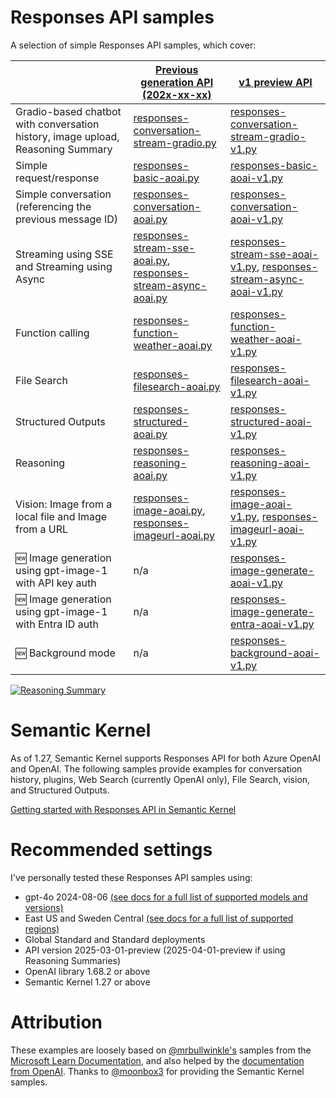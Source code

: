 # Responses API samples
A selection of simple Responses API samples, which cover:

|                                                                                 | [Previous generation API (202x-xx-xx)](https://learn.microsoft.com/en-gb/azure/ai-services/openai/api-version-lifecycle?tabs=key#api-evolution) | [v1 preview API](https://learn.microsoft.com/en-gb/azure/ai-services/openai/api-version-lifecycle?tabs=key#api-evolution)                  |
| ------------------------------------------------------------------------------- | ----------------------------------------------------------------------------------------------------------------------------------------------- | ------------------------------------------------------------------------------------------------------------------------------------------ |
| Gradio-based chatbot with conversation history, image upload, Reasoning Summary | [responses-conversation-stream-gradio.py](responses-conversation-stream-gradio.py)                                                              | [responses-conversation-stream-gradio-v1.py](responses-conversation-stream-gradio-v1.py)                                                   |
| Simple request/response                                                         | [responses-basic-aoai.py](responses-basic-aoai.py)                                                                                              | [responses-basic-aoai-v1.py](responses-basic-aoai-v1.py)                                                                                   |
| Simple conversation (referencing the previous message ID)                       | [responses-conversation-aoai.py](responses-conversation-aoai.py)                                                                                | [responses-conversation-aoai-v1.py](responses-conversation-aoai-v1.py)                                                                     |
| Streaming using SSE and Streaming using Async                                   | [responses-stream-sse-aoai.py](responses-stream-sse-aoai.py), [responses-stream-async-aoai.py](responses-stream-async-aoai.py)                  | [responses-stream-sse-aoai-v1.py](responses-stream-sse-aoai-v1.py), [responses-stream-async-aoai-v1.py](responses-stream-async-aoai-v1.py) |
| Function calling                                                                | [responses-function-weather-aoai.py](responses-function-weather-aoai.py)                                                                        | [responses-function-weather-aoai-v1.py](responses-function-weather-aoai-v1.py)                                                             |
| File Search                                                                     | [responses-filesearch-aoai.py](responses-filesearch-aoai.py)                                                                                    | [responses-filesearch-aoai-v1.py](responses-filesearch-aoai-v1.py)                                                                         |
| Structured Outputs                                                              | [responses-structured-aoai.py](responses-structured-aoai.py)                                                                                    | [responses-structured-aoai-v1.py](responses-structured-aoai-v1.py)                                                                         |
| Reasoning                                                                       | [responses-reasoning-aoai.py](responses-reasoning-aoai.py)                                                                                      | [responses-reasoning-aoai-v1.py](responses-reasoning-aoai-v1.py)                                                                           |
| Vision: Image from a local file and Image from a URL                            | [responses-image-aoai.py](responses-image-aoai.py), [responses-imageurl-aoai.py](responses-imageurl-aoai.py)                                    | [responses-image-aoai-v1.py](responses-image-aoai-v1.py), [responses-imageurl-aoai-v1.py](responses-imageurl-aoai-v1.py)                   |
| 🆕 Image generation using gpt-image-1 with API key auth                         | n/a                                                                                                                                             | [responses-image-generate-aoai-v1.py](responses-image-generate-aoai-v1.py)                                                                 |
| 🆕 Image generation using gpt-image-1 with Entra ID auth                        | n/a                                                                                                                                             | [responses-image-generate-entra-aoai-v1.py](responses-image-generate-entra-aoai-v1.py)                                                     |
| 🆕 Background mode                                                              | n/a                                                                                                                                             | [responses-background-aoai-v1.py](responses-background-aoai-v1.py)                                                                         |



[![Reasoning Summary](https://github.com/user-attachments/assets/9e1ab1b8-8c3d-4ccf-911e-3c7711abe947)](responses-conversation-stream-gradio.py)

# Semantic Kernel 
As of 1.27, Semantic Kernel supports Responses API for both Azure OpenAI and OpenAI. The following samples provide examples for conversation history, plugins, Web Search (currently OpenAI only), File Search, vision, and Structured Outputs.

[Getting started with Responses API in Semantic Kernel](https://github.com/microsoft/semantic-kernel/tree/main/python/samples/getting_started_with_agents/openai_responses)

# Recommended settings

I've personally tested these Responses API samples using:

- gpt-4o 2024-08-06 [(see docs for a full list of supported models and versions)](https://learn.microsoft.com/azure/ai-services/openai/how-to/responses?tabs=python-secure#model-support)
- East US and Sweden Central [(see docs for a full list of supported regions)](https://learn.microsoft.com/azure/ai-services/openai/how-to/responses?tabs=python-secure#region-availability)
- Global Standard and Standard deployments
- API version 2025-03-01-preview (2025-04-01-preview if using Reasoning Summaries)
- OpenAI library 1.68.2 or above
- Semantic Kernel 1.27 or above

# Attribution
These examples are loosely based on [@mrbullwinkle's](https://github.com/mrbullwinkle) samples from the [Microsoft Learn Documentation](https://learn.microsoft.com/azure/ai-services/openai/how-to/responses), and also helped by the [documentation from OpenAI](https://platform.openai.com/docs/api-reference/responses/create). Thanks to [@moonbox3](https://github.com/moonbox3) for providing the Semantic Kernel samples.
